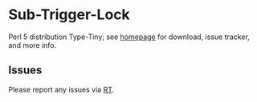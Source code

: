# Sub-Trigger-Lock

Perl 5 distribution Type-Tiny; see [homepage](https://metacpan.org/release/Sub-Trigger-Lock)
for download, issue tracker, and more info.

## Issues

Please report any issues via [RT](https://rt.cpan.org/Dist/Display.html?Queue=Sub-Trigger-Lock).
